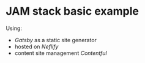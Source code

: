 # JAM stack basic example

Using: 
- *Gatsby* as a static site generator
- hosted on *Neflify*
- content site management *Contentful*
